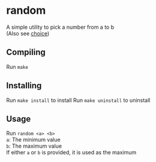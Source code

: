 # random
A simple utility to pick a number from a to b  
(Also see [choice](https://github.com/SollyBunny/choice))

## Compiling
Run `make`

## Installing
Run `make install` to install
Run `make uninstall` to uninstall

## Usage
Run `random <a> <b>`  
`a`: The minimum value  
`b`: The maximum value  
If either `a` or `b` is provided, it is used as the maximum
